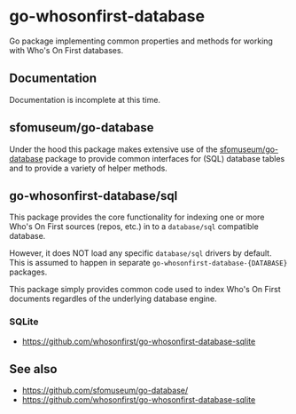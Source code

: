 # go-whosonfirst-database

Go package implementing common properties and methods for working with Who's On First databases.

## Documentation

Documentation is incomplete at this time.

## sfomuseum/go-database

Under the hood this package makes extensive use of the [sfomuseum/go-database](https://github.com/sfomuseum/go-database/) package to provide common interfaces for (SQL) database tables and to provide a variety of helper methods.

## go-whosonfirst-database/sql

This package provides the core functionality for indexing one or more Who's On First sources (repos, etc.) in to a `database/sql` compatible database.

However, it does NOT load any specific `database/sql` drivers by default. This is assumed to happen in separate `go-whosonfirst-database-{DATABASE}` packages.

This package simply provides common code used to index Who's On First documents regardles of the underlying database engine.

### SQLite

* https://github.com/whosonfirst/go-whosonfirst-database-sqlite

## See also

* https://github.com/sfomuseum/go-database/
* https://github.com/whosonfirst/go-whosonfirst-database-sqlite